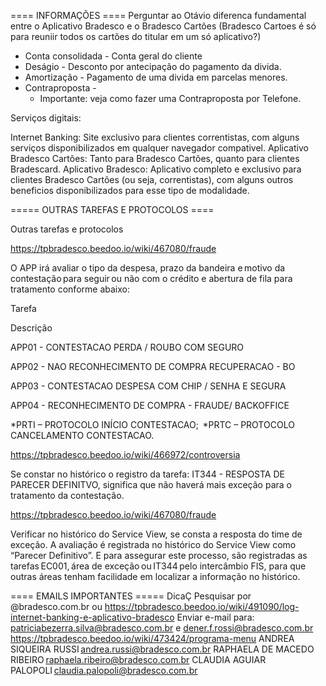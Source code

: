 ==== INFORMAÇÕES ====
Perguntar ao Otávio diferenca fundamental entre o Aplicativo Bradesco e o Bradesco Cartões (Bradesco Cartoes é só para reuniir todos os cartões do titular em um só aplicativo?)

- Conta consolidada - Conta geral do cliente
- Deságio - Desconto por antecipação do pagamento da divida.
- Amortização - Pagamento de uma divida em parcelas menores.
- Contraproposta - 
    - Importante: veja como fazer uma Contraproposta por Telefone.

Serviços digitais:

Internet Banking: Site exclusivo para clientes correntistas, com alguns serviços disponibilizados em qualquer navegador compativel.
Aplicativo Bradesco Cartões: Tanto para Bradesco Cartões, quanto para clientes Bradescard.
Aplicativo Bradesco: Aplicativo completo e exclusivo para clientes Bradesco Cartões (ou seja, correntistas), com alguns outros beneficios disponibilizados para esse tipo de modalidade.


===== OUTRAS TAREFAS E PROTOCOLOS ====

Outras tarefas e protocolos

https://tpbradesco.beedoo.io/wiki/467080/fraude

O APP irá avaliar o tipo da despesa, prazo da bandeira e motivo da contestação para seguir ou não com o crédito e abertura de fila para tratamento conforme abaixo: 

Tarefa 

Descrição 

APP01 - CONTESTACAO PERDA / ROUBO COM SEGURO 

APP02 - NAO RECONHECIMENTO DE COMPRA RECUPERACAO - BO 

APP03 - CONTESTACAO DESPESA COM CHIP / SENHA E SEGURA 

APP04 - RECONHECIMENTO DE COMPRA - FRAUDE/ BACKOFFICE 


*PRTI – PROTOCOLO INÍCIO CONTESTACAO; 
*PRTC – PROTOCOLO CANCELAMENTO CONTESTACAO.


https://tpbradesco.beedoo.io/wiki/466972/controversia

Se constar no histórico o registro da tarefa: IT344 - RESPOSTA DE PARECER DEFINITVO, significa que não haverá mais exceção para o tratamento da contestação. 

https://tpbradesco.beedoo.io/wiki/467080/fraude

Verificar no histórico do Service View, se consta a resposta do time de exceção. A avaliação é registrada no histórico do Service View como “Parecer Definitivo”. 
E para assegurar este processo, são registradas as tarefas EC001, área de exceção ou IT344 pelo intercâmbio FIS, para que outras áreas tenham facilidade em localizar a informação no histórico. 




==== EMAILS IMPORTANTES =====
DicaÇ Pesquisar por @bradesco.com.br ou 
https://tpbradesco.beedoo.io/wiki/491090/log-internet-banking-e-aplicativo-bradesco
Enviar e-mail para: patriciabezerra.silva@bradesco.com.br e dener.f.rossi@bradesco.com.br
https://tpbradesco.beedoo.io/wiki/473424/programa-menu
ANDREA SIQUEIRA RUSSI andrea.russi@bradesco.com.br 
RAPHAELA DE MACEDO RIBEIRO raphaela.ribeiro@bradesco.com.br 
CLAUDIA AGUIAR PALOPOLI claudia.palopoli@bradesco.com.br 

